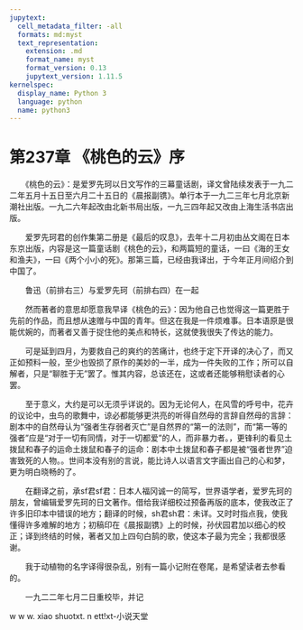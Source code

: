 ```yaml
---
jupytext:
  cell_metadata_filter: -all
  formats: md:myst
  text_representation:
    extension: .md
    format_name: myst
    format_version: 0.13
    jupytext_version: 1.11.5
kernelspec:
  display_name: Python 3
  language: python
  name: python3
---
```

# 第237章  《桃色的云》序 

　　《桃色的云》：是爱罗先珂以日文写作的三幕童话剧，译文曾陆续发表于一九二二年五月十五日至六月二十五日的《晨报副镌》。单行本于一九二三年七月北京新潮社出版。一九二六年起改由北新书局出版，一九三四年起又改由上海生活书店出版。 

　　爱罗先珂君的创作集第二册是《最后的叹息》，去年十二月初由丛文阁在日本东京出版，内容是这一篇童话剧《桃色的云》，和两篇短的童话，一曰《海的王女和渔夫》，一曰《两个小小的死》。那第三篇，已经由我译出，于今年正月间绍介到中国了。 

　　鲁迅（前排右三）与爱罗先珂（前排右四）在一起 

　　然而著者的意思却愿意我早译《桃色的云》：因为他自己也觉得这一篇更胜于先前的作品，而且想从速赠与中国的青年。但这在我是一件烦难事。日本语原是很能优婉的，而著者又善于捉住他的美点和特长，这就使我很失了传达的能力。 

　　可是延到四月，为要救自己的爽约的苦痛计，也终于定下开译的决心了，而又正如预料一般，至少也毁损了原作的美妙的一半，成为一件失败的工作；所可以自解者，只是“聊胜于无”罢了。惟其内容，总该还在，这或者还能够稍慰读者的心罢。 

　　至于意义，大约是可以无须乎详说的。因为无论何人，在风雪的呼号中，花卉的议论中，虫鸟的歌舞中，谅必都能够更洪亮的听得自然母的言辞自然母的言辞：剧本中的自然母认为“强者生存弱者灭亡”是自然界的“第一的法则”，而“第一等的强者”应是“对于一切有同情，对于一切都爱”的人，而非暴力者。，更锋利的看见土拨鼠和春子的运命土拨鼠和春子的运命：剧本中土拨鼠和春子都是被“强者世界”迫害致死的人物。。世间本没有别的言说，能比诗人以语言文字画出自己的心和梦，更为明白晓畅的了。 

　　在翻译之前，承sf君sf君：日本人福冈诚一的简写，世界语学者，爱罗先珂的朋友，曾编辑爱罗先珂的日文著作。借给我详细校过预备再版的底本，使我改正了许多旧印本中错误的地方；翻译的时候，sh君sh君：未详。又时时指点我，使我懂得许多难解的地方；初稿印在《晨报副镌》上的时候，孙伏园君加以细心的校正；译到终结的时候，著者又加上四句白鹄的歌，使这本子最为完全；我都很感谢。 

　　我于动植物的名字译得很杂乱，别有一篇小记附在卷尾，是希望读者去参看的。 

　　一九二二年七月二日重校毕，并记 

w w w. xiao shuotxt. n ett!xt-小说天堂 

